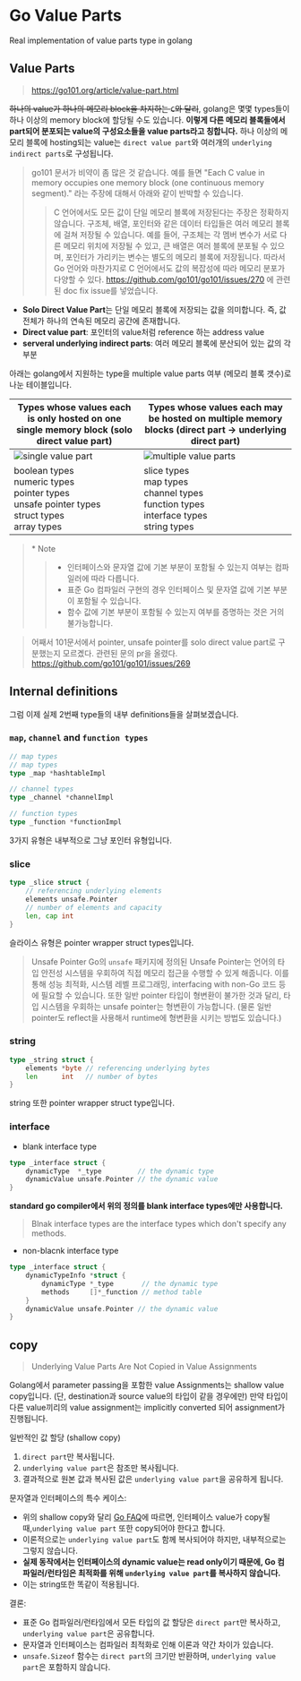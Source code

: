 # Go Value Parts


Real implementation of value parts type in golang
<!--more-->



## Value Parts
> https://go101.org/article/value-part.html



~~하나의 value가 하나의 메모리 block을 차지하는 `C`와 달리~~, golang은 몇몇 types들이 하나 이상의 memory block에 할당될 수도 있습니다. **이렇게 다른 메모리 블록들에서 part되어 분포되는 value의 구성요소들을 value parts라고 칭합니다.** 하나 이상의 메모리 블록에 hosting되는 value는 `direct value part`와 여러개의 `underlying indirect parts`로 구성됩니다.

> go101 문서가 비약이 좀 많은 것 같습니다. 예를 들면 "Each C value in memory occupies one memory block (one continuous memory segment)." 라는 주장에 대해서 아래와 같이 반박할 수 있습니다.
>> C 언어에서도 모든 값이 단일 메모리 블록에 저장된다는 주장은 정확하지 않습니다. 구조체, 배열, 포인터와 같은 데이터 타입들은 여러 메모리 블록에 걸쳐 저장될 수 있습니다. 예를 들어, 구조체는 각 멤버 변수가 서로 다른 메모리 위치에 저장될 수 있고, 큰 배열은 여러 블록에 분포될 수 있으며, 포인터가 가리키는 변수는 별도의 메모리 블록에 저장됩니다. 따라서 Go 언어와 마찬가지로 C 언어에서도 값의 복잡성에 따라 메모리 분포가 다양할 수 있다.
>> https://github.com/go101/go101/issues/270 에 관련된 doc fix issue를 넣었습니다.



- **Solo Direct Value Part**는 단일 메모리 블록에 저장되는 값을 의미합니다. 즉, 값 전체가 하나의 연속된 메모리 공간에 존재합니다.
- **Direct value part**:  포인터의 value처럼 reference 하는 address value
- **serveral underlying indirect parts**: 여러 메모리 블록에 분산되어 있는 값의 각 부분

아래는 golang에서 지원하는 type을 multiple value parts 여부 (메모리 블록 갯수)로 나눈 테이블입니다.

| Types whose values each is only hosted on one single memory block (solo direct value part) | Types whose values each may be hosted on multiple memory blocks (direct part -> underlying direct part) |
|--------------------------------------------------------------------|-----------------------------------------------------------------|
| ![single value part](https://go101.org/article/res/value-parts-single.png) | ![multiple value parts](https://go101.org/article/res/value-parts-multiple.png) |
| boolean types<br/>numeric types<br/>pointer types<br/>unsafe pointer types<br/>struct types<br/>array types | slice types<br/>map types<br/>channel types<br/>function types<br/>interface types<br/>string types |


> \* Note
>> - 인터페이스와 문자열 값에 기본 부분이 포함될 수 있는지 여부는 컴파일러에 따라 다릅니다. 
>> - 표준 Go 컴파일러 구현의 경우 인터페이스 및 문자열 값에 기본 부분이 포함될 수 있습니다.
>> - 함수 값에 기본 부분이 포함될 수 있는지 여부를 증명하는 것은 거의 불가능합니다.


> 어째서 101문서에서 pointer, unsafe pointer를 solo direct value part로 구분했는지 모르곘다. 관련된 문의 pr을 올렸다. 
> https://github.com/go101/go101/issues/269

## Internal definitions

그럼 이제 실제 2번째 type들의 내부 definitions들을 살펴보겠습니다.

### `map`, `channel` and `function types`


```go
// map types
// map types
type _map *hashtableImpl

// channel types
type _channel *channelImpl

// function types
type _function *functionImpl
```

3가지 유형은 내부적으로 그냥 포인터 유형입니다.

### slice

```go
type _slice struct {
	// referencing underlying elements
	elements unsafe.Pointer
	// number of elements and capacity
	len, cap int
}
```

슬라이스 유형은 pointer wrapper struct types입니다.


> Unsafe Pointer
> Go의 `unsafe` 패키지에 정의된 Unsafe Pointer는 언어의 타입 안전성 시스템을 우회하여 직접 메모리 접근을 수행할 수 있게 해줍니다. 이를 통해 성능 최적화, 시스템 레벨 프로그래밍, interfacing with non-Go 코드 등에 필요할 수 있습니다. 또한 일반 pointer 타입이 형변환이 불가한 것과 달리, 타입 시스템을 우회하는 unsafe pointer는 형변환이 가능합니다. (물론 일반 pointer도 reflect을 사용해서 runtime에 형변환을 시키는 방법도 있습니다.)

### string

```go
type _string struct {
	elements *byte // referencing underlying bytes
	len      int   // number of bytes
}
```

string 또한 pointer wrapper struct type입니다.

### interface

- blank interface type

```go
type _interface struct {
	dynamicType  *_type         // the dynamic type
	dynamicValue unsafe.Pointer // the dynamic value
}
```

**standard go compiler에서 위의 정의를 blank interface types에만 사용합니다.**

> Blnak interface types are the interface types which don't specify any methods.

- non-blacnk interface type

```go
type _interface struct {
	dynamicTypeInfo *struct {
		dynamicType *_type       // the dynamic type
		methods     []*_function // method table
	}
	dynamicValue unsafe.Pointer // the dynamic value
}
```


## copy
> Underlying Value Parts Are Not Copied in Value Assignments

Golang에서 parameter passing을 포함한 value Assignments는 shallow value copy입니다. (단, destination과 source value의 타입이 같을 경우에만) 만약 타입이 다른 value끼리의 value assignment는 implicitly converted 되어 assignment가 진행됩니다.


일반적인 값 할당 (shallow copy)

1. `direct part`만 복사됩니다.
2. `underlying value part`은 참조만 복사됩니다.
3. 결과적으로 원본 값과 복사된 값은 `underlying value part`을 공유하게 됩니다.


문자열과 인터페이스의 특수 케이스:
- 위의 shallow copy와 달리 [Go FAQ](https://go.dev/doc/faq#pass_by_value)에 따르면, 인터페이스 value가 copy될 때,`underlying value part` 또한 copy되어야 한다고 합니다.
- 이론적으로는 `underlying value part`도 함께 복사되어야 하지만, 내부적으로는 그렇지 않습니다.
- **실제 동작에서는 인터페이스의 dynamic value는 read only이기 때문에, Go 컴파일러/런타임은 최적화를 위해 `underlying value part`를 복사하지 않습니다.**
- 이는 string또한 똑같이 적용됩니다.


결론:
- 표준 Go 컴파일러/런타임에서 모든 타입의 값 할당은 `direct part`만 복사하고, `underlying value part`은 공유합니다.
- 문자열과 인터페이스는 컴파일러 최적화로 인해 이론과 약간 차이가 있습니다.
- `unsafe.Sizeof` 함수는 `direct part`의 크기만 반환하며, `underlying value part`은 포함하지 않습니다.


